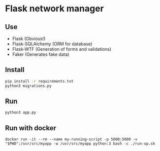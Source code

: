 # Flask network manager

## Use

* Flask (Obvious!)
* Flask-SQLAlchemy (ORM for database)
* Flask-WTF (Generation of forms and validations)
* Faker (Generates fake data)

## Install

```bash
pip install -r requirements.txt
python3 migrations.py
```
## Run

```bash
python3 app.py
```

## Run with docker
```
docker run -it --rm --name my-running-script -p 5000:5000 -v "$PWD":/usr/src/myapp -w /usr/src/myapp python:3 bash -c ./run-up.sh
```
